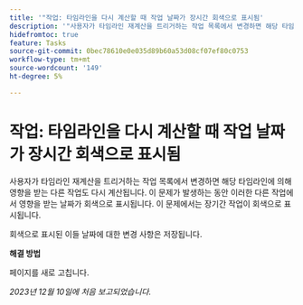 ```yaml
---
title: '"작업: 타임라인을 다시 계산할 때 작업 날짜가 장시간 회색으로 표시됨'
description: '"사용자가 타임라인 재계산을 트리거하는 작업 목록에서 변경하면 해당 타임라인에 의해 영향을 받는 다른 작업도 재계산됩니다. 이 문제가 발생하는 동안 이러한 다른 작업에서 영향을 받는 날짜가 회색으로 표시됩니다. 이 문제에서는 장기간 작업이 회색으로 표시됩니다. ”'
hidefromtoc: true
feature: Tasks
source-git-commit: 0bec78610e0e035d89b60a53d08cf07ef80c0753
workflow-type: tm+mt
source-wordcount: '149'
ht-degree: 5%

---
```



# 작업: 타임라인을 다시 계산할 때 작업 날짜가 장시간 회색으로 표시됨

사용자가 타임라인 재계산을 트리거하는 작업 목록에서 변경하면 해당 타임라인에 의해 영향을 받는 다른 작업도 다시 계산됩니다. 이 문제가 발생하는 동안 이러한 다른 작업에서 영향을 받는 날짜가 회색으로 표시됩니다. 이 문제에서는 장기간 작업이 회색으로 표시됩니다.

회색으로 표시된 이들 날짜에 대한 변경 사항은 저장됩니다.

**해결 방법**

페이지를 새로 고칩니다.

_2023년 12월 10일에 처음 보고되었습니다._
